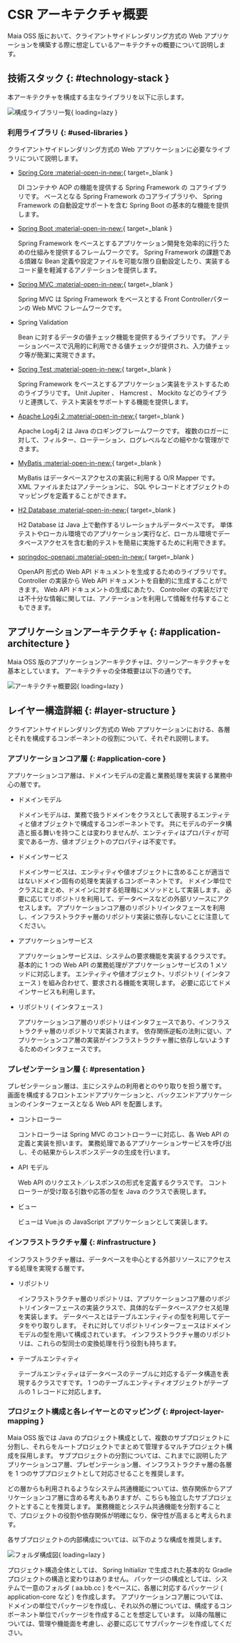 # CSR アーキテクチャ概要

Maia OSS 版において、クライアントサイドレンダリング方式の Web アプリケーションを構築する際に想定しているアーキテクチャの概要について説明します。

## 技術スタック {: #technology-stack }

本アーキテクチャを構成する主なライブラリを以下に示します。

![構成ライブラリ一覧](../../images/app-architecture/client-side-rendering/csr-library-light.png#only-light){ loading=lazy }

### 利用ライブラリ {: #used-libraries }

クライアントサイドレンダリング方式の Web アプリケーションに必要なライブラリについて説明します。

- [Spring Core :material-open-in-new:](https://spring.pleiades.io/spring-framework/docs/current/reference/html/core.html#spring-core){ target=_blank }
  
    DI コンテナや AOP の機能を提供する Spring Framework の コアライブラリです。
    ベースとなる Spring Framework のコアライブラリや、 Spring Framework の自動設定サポートを含む Spring Boot の基本的な機能を提供します。

- [Spring Boot :material-open-in-new:](https://spring.pleiades.io/projects/spring-boot){ target=_blank }
  
    Spring Framework をベースとするアプリケーション開発を効率的に行うための仕組みを提供するフレームワークです。
    Spring Framework の課題である煩雑な Bean 定義や設定ファイルを可能な限り自動設定したり、実装するコード量を軽減するアノテーションを提供します。

- [Spring MVC :material-open-in-new:](https://spring.pleiades.io/spring-framework/docs/current/reference/html/web.html#mvc){ target=_blank }

    Spring MVC は Spring Framework をベースとする Front Controllerパターンの Web MVC フレームワークです。

- Spring Validation

    Bean に対するデータの値チェック機能を提供するライブラリです。
    アノテーションベースで汎用的に利用できる値チェックが提供され、入力値チェック等が簡潔に実現できます。

- [Spring Test :material-open-in-new:](https://spring.pleiades.io/spring-framework/docs/current/reference/html/testing.html){ target=_blank }

    Spring Framework をベースとするアプリケーション実装をテストするためのライブラリです。
    Unit Jupiter 、 Hamcrest 、 Mockito などのライブラリと連携して、テスト実装をサポートする機能を提供します。

- [Apache Log4j 2 :material-open-in-new:](https://logging.apache.org/log4j/2.x/){ target=_blank }

    Apache Log4j 2 は Java のロギングフレームワークです。
    複数のロガーに対して、フィルター、ローテーション、ログレベルなどの細やかな管理ができます。

- [MyBatis :material-open-in-new:](https://mybatis.org/mybatis-3/ja/index.html){ target=_blank }
  
    MyBatis はデータベースアクセスの実装に利用する O/R Mapper です。
    XML ファイルまたはアノテーションに、 SQL やレコードとオブジェクトのマッピングを定義することができます。

- [H2 Database :material-open-in-new:](https://www.h2database.com/html/main.html){ target=_blank }
  
    H2 Database は Java 上で動作するリレーショナルデータベースです。
    単体テストやローカル環境でのアプリケーション実行など、ローカル環境でデータベースアクセスを含む動的テストを簡易に実施するために利用できます。

- [springdoc-openapi :material-open-in-new:](https://springdoc.org/){ target=_blank }

    OpenAPI 形式の Web API ドキュメントを生成するためのライブラリです。
    Controller の実装から Web API ドキュメントを自動的に生成することができます。
    Web API ドキュメントの生成にあたり、 Controller の実装だけでは不十分な情報に関しては、アノテーションを利用して情報を付与することもできます。

## アプリケーションアーキテクチャ {: #application-architecture }

Maia OSS 版のアプリケーションアーキテクチャは、クリーンアーキテクチャを基本としています。
アーキテクチャの全体概要は以下の通りです。

![アーキテクチャ概要図](../../images/app-architecture/client-side-rendering/csr-architecture-light.png#only-light){ loading=lazy }

## レイヤー構造詳細 {: #layer-structure }

クライアントサイドレンダリング方式の Web アプリケーションにおける、各層とそれを構成するコンポーネントの役割について、それぞれ説明します。

### アプリケーションコア層 {: #application-core }

アプリケーションコア層は、ドメインモデルの定義と業務処理を実装する業務中心の層です。

- ドメインモデル

    ドメインモデルは、業務で扱うドメインをクラスとして表現するエンティティと値オブジェクトで構成するコンポーネントです。
    共にモデルのデータ構造と振る舞いを持つことは変わりませんが、エンティティはプロパティが可変である一方、値オブジェクトのプロパティは不変です。

- ドメインサービス

    ドメインサービスは、エンティティや値オブジェクトに含めることが適当ではないドメイン固有の処理を実装するコンポーネントです。
    ドメイン単位でクラスにまとめ、ドメインに対する処理毎にメソッドとして実装します。
    必要に応じてリポジトリを利用して、データベースなどの外部リソースにアクセスします。
    アプリケーションコア層のリポジトリインタフェースを利用し、インフラストラクチャ層のリポジトリ実装に依存しないことに注意してください。

- アプリケーションサービス

    アプリケーションサービスは、システムの要求機能を実装するクラスです。
    基本的に 1 つの Web API の業務処理がアプリケーションサービスの 1 メソッドに対応します。
    エンティティや値オブジェクト、リポジトリ ( インタフェース ) を組み合わせて、要求される機能を実現します。
    必要に応じてドメインサービスも利用します。

- リポジトリ ( インタフェース )
  
    アプリケーションコア層のリポジトリはインタフェースであり、インフラストラクチャ層のリポジトリで実装されます。
    依存関係逆転の法則に従い、アプリケーションコア層の実装がインフラストラクチャ層に依存しないようするためのインタフェースです。

### プレゼンテーション層 {: #presentation }

プレゼンテーション層は、主にシステムの利用者とのやり取りを担う層です。
画面を構成するフロントエンドアプリケーションと、バックエンドアプリケーションのインターフェースとなる Web API を配置します。

- コントローラー
  
    コントローラーは Spring MVC のコントローラーに対応し、各 Web API の定義と実装を担います。
    業務処理であるアプリケーションサービスを呼び出し、その結果からレスポンスデータの生成を行います。

- API モデル

    Web API のリクエスト／レスポンスの形式を定義するクラスです。
    コントローラーが受け取る引数や応答の型を Java のクラスで表現します。

- ビュー

    ビューは Vue.js の JavaScript アプリケーションとして実装します。

### インフラストラクチャ層 {: #infrastructure }

インフラストラクチャ層は、データベースを中心とする外部リソースにアクセスする処理を実現する層です。

- リポジトリ
  
    インフラストラクチャ層のリポジトリは、アプリケーションコア層のリポジトリインターフェースの実装クラスで、具体的なデータベースアクセス処理を実装します。
    データベースとはテーブルエンティティの型を利用してデータをやり取りします。
    それに対してリポジトリインターフェースはドメインモデルの型を用いて構成されています。
    インフラストラクチャ層のリポジトリは、これらの型同士の変換処理を行う役割も持ちます。

- テーブルエンティティ

    テーブルエンティティはデータベースのテーブルに対応するデータ構造を表現するクラスですです。
    1 つのテーブルエンティティオブジェクトがテーブルの 1 レコードに対応します。

### プロジェクト構成と各レイヤーとのマッピング {: #project-layer-mapping }

Maia OSS 版では Java のプロジェクト構成として、複数のサブプロジェクトに分割し、それらをルートプロジェクトでまとめて管理するマルチプロジェクト構成を採用します。
サブプロジェクトの分割については、これまでに説明したアプリケーションコア層、プレゼンテーション層、インフラストラクチャ層の各層を 1 つのサブプロジェクトとして対応させることを推奨します。

どの層からも利用されるようなシステム共通機能については、依存関係からアプリケーションコア層に含める考えもありますが、こちらも独立したサブプロジェクトとすることを推奨します。
業務機能とシステム共通機能を分割することで、プロジェクトの役割や依存関係が明確になり、保守性が高まると考えられます。

各サブプロジェクトの内部構成については、以下のような構成を推奨します。

![フォルダ構成図](../../images/app-architecture/client-side-rendering/csr-project-structure-light.png#only-light){ loading=lazy }

プロジェクト構造全体としては、 Spring Initializr で生成された基本的な Gradle プロジェクトの構造と変わりはありません。
パッケージの構成としては、システムで一意のフォルダ ( aa.bb.cc ) をベースに、各層に対応するパッケージ ( application-core など ) を作成します。
アプリケーションコア層については、ドメインの単位でパッケージを作成し、それ以外の層については、構成するコンポーネント単位でパッケージを作成することを想定しています。
以降の階層については、管理や機能面を考慮し、必要に応じてサブパッケージを作成してください。
